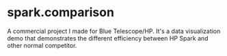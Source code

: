 # spark.comparison
A commercial project I made for Blue Telescope/HP. It's a data visualization demo that demonstrates the different efficiency between HP Spark and other normal competitor.
